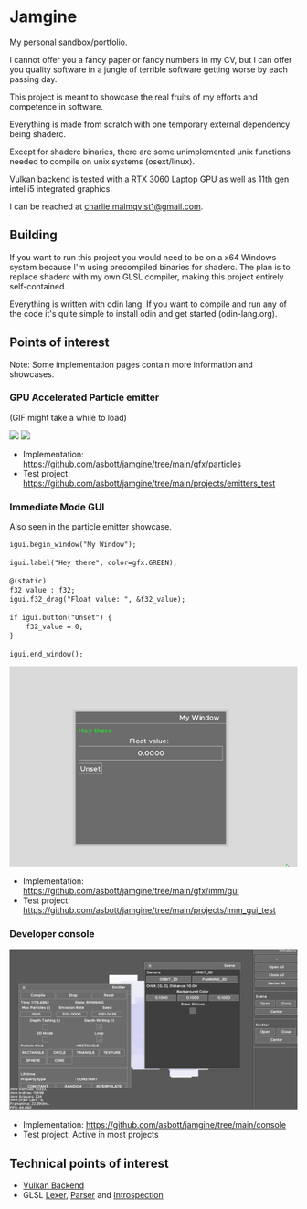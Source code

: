 # Jamgine
My personal sandbox/portfolio.

I cannot offer you a fancy paper or fancy numbers in my CV, but I can offer  you quality software in a jungle of terrible software getting worse by each passing day.

This project is meant to showcase the real fruits of my efforts and competence in software. 

Everything is made from scratch with one temporary external dependency being shaderc.

Except for shaderc binaries, there are some unimplemented unix functions needed to compile on unix systems (osext/linux).

Vulkan backend is tested with a RTX 3060 Laptop GPU as well as 11th gen intel i5 integrated graphics.

I can be reached at charlie.malmqvist1@gmail.com.

## Building
If you want to run this project you would need to be on a x64 Windows system because I'm using precompiled binaries for shaderc. The plan is to replace shaderc with my own GLSL compiler, making this project entirely self-contained.

Everything is written with odin lang. If you want to compile and run any of the code it's quite simple to install odin and get started (odin-lang.org).

## Points of interest
Note: Some implementation pages contain more information and showcases.
### GPU Accelerated Particle emitter

(GIF might take a while to load)

![](/repo/emitters_spawn_area.gif)
![](/repo/emitter_v1_smoke.gif)

- Implementation: https://github.com/asbott/jamgine/tree/main/gfx/particles
- Test project: https://github.com/asbott/jamgine/tree/main/projects/emitters_test

### Immediate Mode GUI
Also seen in the particle emitter showcase.
```
igui.begin_window("My Window");

igui.label("Hey there", color=gfx.GREEN);

@(static)
f32_value : f32;
igui.f32_drag("Float value: ", &f32_value);

if igui.button("Unset") {
    f32_value = 0;
}

igui.end_window();
``` 
![](/repo/simple_example.gif)

- Implementation: https://github.com/asbott/jamgine/tree/main/gfx/imm/gui
- Test project: https://github.com/asbott/jamgine/tree/main/projects/imm_gui_test

### Developer console
![](/repo/console_intro.gif)

- Implementation: https://github.com/asbott/jamgine/tree/main/console
- Test project: Active in most projects

## Technical points of interest
- [Vulkan Backend](/gfx/justvk)
- GLSL [Lexer](/gfx/justvk/glsl_parser.odin), [Parser](/gfx/justvk/glsl_parser.odin) and [Introspection](/gfx/justvk/glsl_inspect.odin)